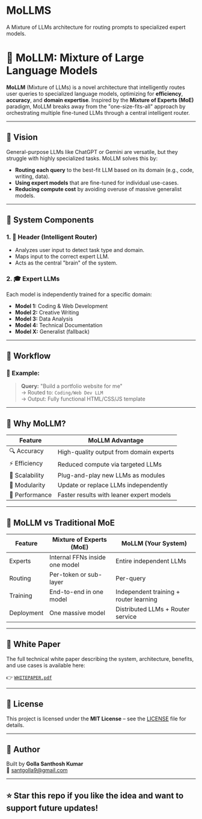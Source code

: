 # MoLLMS
A Mixture of LLMs architecture for routing prompts to specialized expert models.
# 🧠 MoLLM: Mixture of Large Language Models

**MoLLM** (Mixture of LLMs) is a novel architecture that intelligently routes user queries to specialized language models, optimizing for **efficiency**, **accuracy**, and **domain expertise**. Inspired by the **Mixture of Experts (MoE)** paradigm, MoLLM breaks away from the "one-size-fits-all" approach by orchestrating multiple fine-tuned LLMs through a central intelligent router.

---

## 🚀 Vision

General-purpose LLMs like ChatGPT or Gemini are versatile, but they struggle with highly specialized tasks. MoLLM solves this by:

- **Routing each query** to the best-fit LLM based on its domain (e.g., code, writing, data).
- **Using expert models** that are fine-tuned for individual use-cases.
- **Reducing compute cost** by avoiding overuse of massive generalist models.

---

## 🧰 System Components

### 1. **🧭 Header (Intelligent Router)**
- Analyzes user input to detect task type and domain.
- Maps input to the correct expert LLM.
- Acts as the central "brain" of the system.

### 2. **🎓 Expert LLMs**
Each model is independently trained for a specific domain:
- **Model 1:** Coding & Web Development
- **Model 2:** Creative Writing
- **Model 3:** Data Analysis
- **Model 4:** Technical Documentation
- **Model X:** Generalist (fallback)

---

## 🔄 Workflow

### 🔧 Example:
> **Query:** "Build a portfolio website for me"  
> → Routed to: `Coding/Web Dev LLM`  
> → Output: Fully functional HTML/CSS/JS template

---

## 🎯 Why MoLLM?

| Feature                        | MoLLM Advantage                              |
|-------------------------------|----------------------------------------------|
| 🔍 Accuracy                   | High-quality output from domain experts       |
| ⚡ Efficiency                 | Reduced compute via targeted LLMs            |
| 🧩 Scalability               | Plug-and-play new LLMs as modules             |
| 🔄 Modularity                | Update or replace LLMs independently          |
| 🚀 Performance               | Faster results with leaner expert models      |

---

## 🔬 MoLLM vs Traditional MoE

| Feature         | Mixture of Experts (MoE)         | MoLLM (Your System)                     |
|----------------|----------------------------------|------------------------------------------|
| Experts         | Internal FFNs inside one model   | Entire independent LLMs                  |
| Routing         | Per-token or sub-layer           | Per-query                                |
| Training        | End-to-end in one model          | Independent training + router learning   |
| Deployment      | One massive model                | Distributed LLMs + Router service        |

---

## 📄 White Paper

The full technical white paper describing the system, architecture, benefits, and use cases is available here:

👉 [`WHITEPAPER.pdf`](https://github.com/sawnthoosh/MoLLMS/blob/50acd430224481f0bbfad8ed08af1c9098deae5a/Mo%20Llm%20White%20Paper.pdf)

---

## 📜 License

This project is licensed under the **MIT License** – see the [LICENSE](./LICENSE) file for details.

---

## 👤 Author

Built by **Golla Santhosh Kumar**  
📧 santgolla9@gmail.com

---

## ⭐️ Star this repo if you like the idea and want to support future updates!




